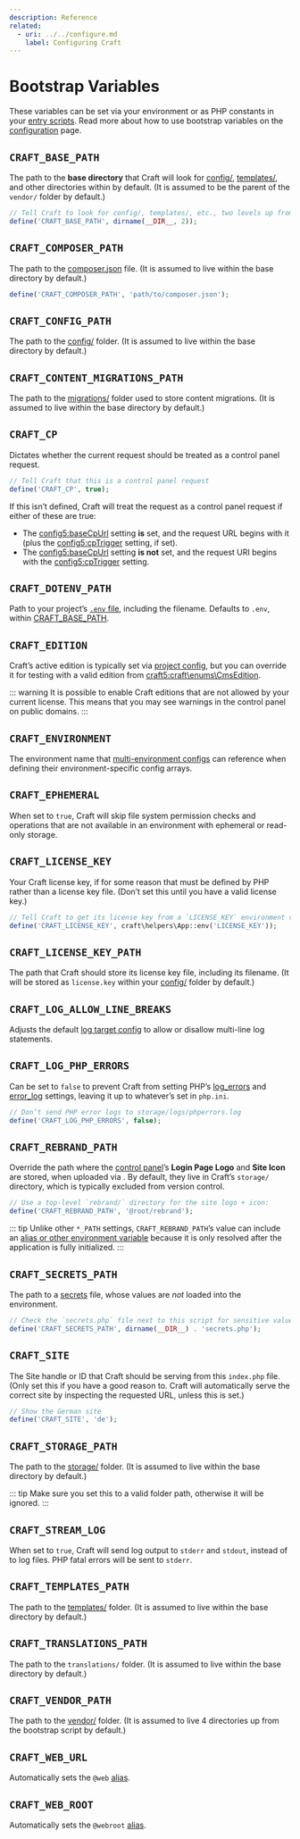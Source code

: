 ```yaml
---
description: Reference
related:
  - uri: ../../configure.md
    label: Configuring Craft
---
```


# Bootstrap Variables

These variables can be set via your environment or as PHP constants in your [entry scripts](../../configure.md#entry-script). Read more about how to use bootstrap variables on the [configuration](../../configure.md#bootstrap-config) page.

<!-- more -->

<See path="../../configure" label="Configuring Craft" description="Learn about all the ways to customize Craft." />

## `CRAFT_BASE_PATH`

The path to the **base directory** that Craft will look for [config/](../../system/directory-structure.md#config), [templates/](../../system/directory-structure.md#templates), and other directories within by default. (It is assumed to be the parent of the `vendor/` folder by default.)

```php
// Tell Craft to look for config/, templates/, etc., two levels up from here
define('CRAFT_BASE_PATH', dirname(__DIR__, 2));
```

## `CRAFT_COMPOSER_PATH`

The path to the [composer.json](../../system/directory-structure.md#composer-json) file. (It is assumed to live within the base directory by default.)

```php
define('CRAFT_COMPOSER_PATH', 'path/to/composer.json');
```

## `CRAFT_CONFIG_PATH`

The path to the [config/](../../system/directory-structure.md#config) folder. (It is assumed to live within the base directory by default.)

## `CRAFT_CONTENT_MIGRATIONS_PATH`

The path to the [migrations/](../../system/directory-structure.md#migrations) folder used to store content migrations. (It is assumed to live within the base directory by default.)

## `CRAFT_CP`

Dictates whether the current request should be treated as a control panel request.

```php
// Tell Craft that this is a control panel request
define('CRAFT_CP', true);
```

If this isn’t defined, Craft will treat the request as a control panel request if either of these are true:

- The <config5:baseCpUrl> setting **is** set, and the request URL begins with it (plus the <config5:cpTrigger> setting, if set).
- The <config5:baseCpUrl> setting **is not** set, and the request URI begins with the <config5:cpTrigger> setting.

## `CRAFT_DOTENV_PATH`

Path to your project’s [`.env` file](../../system/directory-structure.md#env), including the filename. Defaults to `.env`, within [CRAFT_BASE_PATH](#craft-base-path).

## `CRAFT_EDITION` <Since ver="5.2.0" feature="The CRAFT_EDITION bootstrap variable" />

Craft’s active edition is typically set via [project config](../../system/project-config.md), but you can override it for testing with a valid edition from <craft5:craft\enums\CmsEdition>.

::: warning
It is possible to enable Craft editions that are not allowed by your current license. This means that you may see warnings in the control panel on public domains.
:::

## `CRAFT_ENVIRONMENT`

The environment name that [multi-environment configs](../../configure.md#multi-environment-configs) can reference when defining their environment-specific config arrays.

## `CRAFT_EPHEMERAL`

When set to `true`, Craft will skip file system permission checks and operations that are not available in an environment with ephemeral or read-only storage.

## `CRAFT_LICENSE_KEY`

Your Craft license key, if for some reason that must be defined by PHP rather than a license key file. (Don’t set this until you have a valid license key.)

```php
// Tell Craft to get its license key from a `LICENSE_KEY` environment variable
define('CRAFT_LICENSE_KEY', craft\helpers\App::env('LICENSE_KEY'));
```

## `CRAFT_LICENSE_KEY_PATH`

The path that Craft should store its license key file, including its filename. (It will be stored as `license.key` within your [config/](../../system/directory-structure.md#config) folder by default.)

## `CRAFT_LOG_ALLOW_LINE_BREAKS`

Adjusts the default [log target config](../../system/logging.md#monolog) to allow or disallow multi-line log statements.

## `CRAFT_LOG_PHP_ERRORS`

Can be set to `false` to prevent Craft from setting PHP’s [log_errors](https://php.net/manual/en/errorfunc.configuration.php#ini.log-errors) and [error_log](https://php.net/manual/en/errorfunc.configuration.php#ini.error-log) settings, leaving it up to whatever’s set in `php.ini`.

```php
// Don’t send PHP error logs to storage/logs/phperrors.log
define('CRAFT_LOG_PHP_ERRORS', false);
```

## `CRAFT_REBRAND_PATH` <Since ver="5.2.0" feature="The CRAFT_REBRAND_PATH bootstrap variable" />

Override the path where the [control panel](../../system/control-panel.md)’s **Login Page Logo** and **Site Icon** are stored, when uploaded via <Journey path="Settings, General" />. By default, they live in Craft’s `storage/` directory, which is typically excluded from version control.

```php
// Use a top-level `rebrand/` directory for the site logo + icon:
define('CRAFT_REBRAND_PATH', '@root/rebrand');
```

::: tip
Unlike other `*_PATH` settings, `CRAFT_REBRAND_PATH`’s value can include an [alias or other environment variable](../../configure.md#aliases-and-environment-variables) because it is only resolved after the application is fully initialized.
:::

## `CRAFT_SECRETS_PATH`

The path to a [secrets](../../configure.md#secrets) file, whose values are _not_ loaded into the environment.

```php
// Check the `secrets.php` file next to this script for sensitive values:
define('CRAFT_SECRETS_PATH', dirname(__DIR__) . 'secrets.php');
```

## `CRAFT_SITE`

The Site handle or ID that Craft should be serving from this `index.php` file. (Only set this if you have a good reason to. Craft will automatically serve the correct site by inspecting the requested URL, unless this is set.)

```php
// Show the German site
define('CRAFT_SITE', 'de');
```

## `CRAFT_STORAGE_PATH`

The path to the [storage/](../../system/directory-structure.md#storage) folder. (It is assumed to live within the base directory by default.)

::: tip
Make sure you set this to a valid folder path, otherwise it will be ignored.
:::

## `CRAFT_STREAM_LOG`

When set to `true`, Craft will send log output to `stderr` and `stdout`, instead of to log files. PHP fatal errors will be sent to `stderr`.

## `CRAFT_TEMPLATES_PATH`

The path to the [templates/](../../system/directory-structure.md#templates) folder. (It is assumed to live within the base directory by default.)

## `CRAFT_TRANSLATIONS_PATH`

The path to the `translations/` folder. (It is assumed to live within the base directory by default.)

## `CRAFT_VENDOR_PATH`

The path to the [vendor/](../../system/directory-structure.md#vendor) folder. (It is assumed to live 4 directories up from the bootstrap script by default.)

## `CRAFT_WEB_URL`

Automatically sets the `@web` [alias](../../configure.md#aliases).

## `CRAFT_WEB_ROOT`

Automatically sets the `@webroot` [alias](../../configure.md#aliases).
